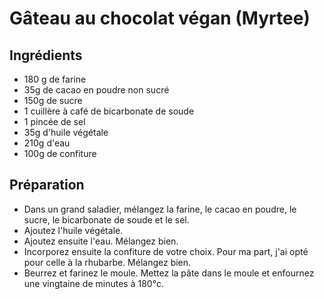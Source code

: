 # Gâteau au chocolat végan (Myrtee)

## Ingrédients

- 180 g de farine
- 35g de cacao en poudre non sucré
- 150g de sucre
- 1 cuillère à café de bicarbonate de soude
- 1 pincée de sel
- 35g d'huile végétale
- 210g d'eau
- 100g de confiture

## Préparation

- Dans un grand saladier, mélangez la farine, le cacao en poudre, le sucre, le bicarbonate de soude et le sel.
- Ajoutez l'huile végétale.
- Ajoutez ensuite l'eau. Mélangez bien.
- Incorporez ensuite la confiture de votre choix. Pour ma part, j'ai opté pour celle à la rhubarbe.  Mélangez bien.
- Beurrez et farinez le moule. Mettez la pâte dans le moule et enfournez une vingtaine de minutes à 180°c.

